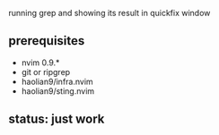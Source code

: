 running grep and showing its result in quickfix window

## prerequisites
* nvim 0.9.*
* git or ripgrep
* haolian9/infra.nvim
* haolian9/sting.nvim

## status: just work

